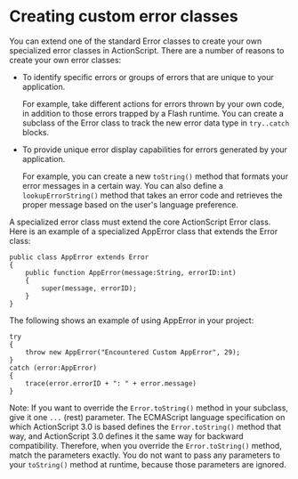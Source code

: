 # Creating custom error classes

<div>

You can extend one of the standard Error classes to create your own specialized
error classes in ActionScript. There are a number of reasons to create your own
error classes:

- To identify specific errors or groups of errors that are unique to your
  application.

  For example, take different actions for errors thrown by your own code, in
  addition to those errors trapped by a Flash runtime. You can create a subclass
  of the Error class to track the new error data type in `try..catch` blocks.

- To provide unique error display capabilities for errors generated by your
  application.

  For example, you can create a new `toString()` method that formats your error
  messages in a certain way. You can also define a `lookupErrorString()` method
  that takes an error code and retrieves the proper message based on the user's
  language preference.

A specialized error class must extend the core ActionScript Error class. Here is
an example of a specialized AppError class that extends the Error class:

    public class AppError extends Error
    {
        public function AppError(message:String, errorID:int)
        {
            super(message, errorID);
        }
    }

The following shows an example of using AppError in your project:

    try
    {
        throw new AppError("Encountered Custom AppError", 29);
    }
    catch (error:AppError)
    {
        trace(error.errorID + ": " + error.message)
    }

<div>

Note: If you want to override the `Error.toString()` method in your subclass,
give it one `...` (rest) parameter. The ECMAScript language specification on
which ActionScript 3.0 is based defines the `Error.toString()` method that way,
and ActionScript 3.0 defines it the same way for backward compatibility.
Therefore, when you override the `Error.toString()` method, match the parameters
exactly. You do not want to pass any parameters to your `toString()` method at
runtime, because those parameters are ignored.

</div>

</div>
